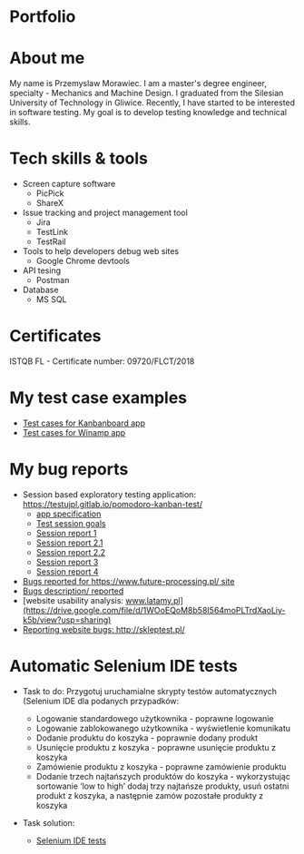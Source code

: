 # Portfolio
# About me
My name is Przemyslaw Morawiec. I am a master's degree engineer, specialty - Mechanics and Machine Design. I graduated from the Silesian University of Technology in Gliwice. Recently, I have started to be interested in software testing. My goal is to develop testing knowledge and technical skills. 
# Tech skills & tools
* Screen capture software
  * PicPick
  * ShareX
* Issue tracking and project management tool
  * Jira
  * TestLink
  * TestRail
* Tools to help developers debug web sites
  * Google Chrome devtools
* API tesing
  * Postman
* Database
  * MS SQL
# Certificates
ISTQB FL -  Certificate number: 09720/FLCT/2018
# My test case examples
* [Test cases for Kanbanboard app](https://drive.google.com/file/d/1UKjPykCjGvE_TQ7RLhh4V8PGa4g14NUb/view?usp=sharing)
* [Test cases for Winamp app](https://drive.google.com/file/d/1P1MwvDFZjhx7P8TnEshjBQErpP1nP5hF/view?usp=sharing)
# My bug reports
* Session based exploratory testing application: https://testujpl.gitlab.io/pomodoro-kanban-test/
  * [app specification](https://drive.google.com/file/d/1eDuwhBvBDBVwvNjD_Xjmh0V6OifQ1Kt3/view?usp=sharing)
  * [Test session goals](https://drive.google.com/file/d/1iRAkowghzyy_PRniPmZbXMMwZecbDY85/view?usp=sharing)
  * [Session report 1](https://drive.google.com/file/d/1S_xktx9GxKjuWZ8bNUXyD9gCacZuZ1K5/view?usp=sharing)
  * [Session report 2.1](https://drive.google.com/file/d/1dBrNIUXlQteJEAg3u4dpUfhOK2XY7tq6/view?usp=sharing)
  * [Session report 2.2](https://drive.google.com/file/d/1vAWMJ2Z-VcaVG0h-Vz5zR_YIZ-Css6C8/view?usp=sharing)
  * [Session report 3](https://drive.google.com/file/d/1zWdRSLnhtFVUtw75bTWUrvgvc8pcy9tZ/view?usp=sharing)
  * [Session report 4](https://drive.google.com/file/d/1N9xQe8eQevuXW3ZUYHW9eG17r73aZZPL/view?usp=sharing)
* [Bugs reported for https://www.future-processing.pl/ site](https://drive.google.com/file/d/1EkmihkYvaod2U7bXDsZdawUJFST7L0sk/view?usp=sharing)
* [Bugs description/ reported ](https://drive.google.com/file/d/1Yd2F37bxdmnjOYlFHil46y0kF3P98lOm/view?usp=sharing)
* [website usability analysis: www.latamy.pl](https://drive.google.com/file/d/1WOoEQoM8b58I564moPLTrdXaoLiy-k5b/view?usp=sharing)
* [ Reporting website bugs: http://skleptest.pl/ ](https://drive.google.com/file/d/1KovFzr5pcz_uY3WhYazPQKPonrAAplMD/view?usp=sharing)


# Automatic Selenium IDE tests
* Task to do: 
  Przygotuj uruchamialne skrypty testów automatycznych (Selenium IDE dla podanych przypadków:

    * Logowanie standardowego użytkownika - poprawne logowanie
    * Logowanie zablokowanego użytkownika - wyświetlenie komunikatu
    * Dodanie produktu do koszyka - poprawnie dodany produkt
    * Usunięcie produktu z koszyka - poprawne usunięcie produktu z koszyka
    * Zamówienie produktu z koszyka - poprawne zamówienie produktu
    * Dodanie trzech najtańszych produktów do koszyka - wykorzystując sortowanie ‘low to high’ dodaj trzy najtańsze produkty, usuń ostatni produkt z koszyka, a  następnie zamów pozostałe produkty z koszyka

* Task solution: 
  * [Selenium IDE tests](https://drive.google.com/file/d/1bzouaU2FnMX_BmoMkWGYTJJ65e4JLdyI/view?usp=sharing)
  
   
